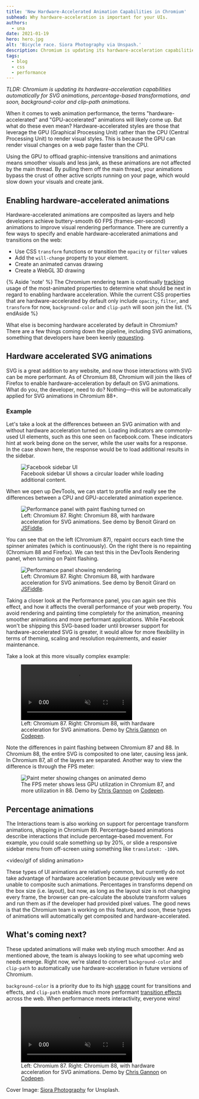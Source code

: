 ```yaml
---
title: 'New Hardware-Accelerated Animation Capabilities in Chromium'
subhead: Why hardware-acceleration is important for your UIs.
authors:
  - una
date: 2021-01-19
hero: hero.jpg
alt: 'Bicycle race. Siora Photography via Unspash.'
description: Chromium is updating its hardware-acceleration capabilities to SVG animations, percentage-based transformations, clip-path, background images, and more.
tags:
  - blog
  - css
  - performance
---
```


*TLDR: Chromium is updating its hardware-acceleration capabilities automatically
for SVG animations,
percentage-based transformations, and soon, background-color and clip-path animations.*

When it comes to web animation performance, the terms "hardware-accelerated" and "GPU-accelerated"
animations will likely come up. But what do these even mean? Hardware-accelerated styles are those
that leverage the GPU (Graphical Processing Unit) rather than the CPU (Central Processing Unit) to
render visual styles. This is because the GPU can render visual changes on a web page faster than
the CPU. 

Using the GPU to offload graphic-intensive transitions and animations means smoother visuals and
less jank, as these animations are not affected by the main thread. By pulling them off the main
thread, your animations bypass the crust of other active scripts running on your page, which would
slow down your visuals and create jank. 

## Enabling hardware-accelerated animations

Hardware-accelerated animations are composited as layers and help developers achieve buttery-smooth
60 FPS (frames-per-second) animations to improve visual rendering performance. There are currently a
few ways to specify and enable hardware-accelerated animations and transitions on the web:

- Use CSS `transform` functions or transition the `opacity` or `filter` values
- Add the `will-change` property to your element.
- Create an animated canvas drawing
- Create a WebGL 3D drawing

{% Aside 'note' %} The Chromium rendering team is continually
[tracking](https://chromestatus.com/metrics/css/animated)  usage of the most-animated properties to
determine what should be next in regard to enabling hardware acceleration. While the current CSS
properties that are hardware-accelerated by default only include `opacity`, `filter`, and
`transform` for now, `background-color` and `clip-path` will soon join the list. {% endAside %}

What else is becoming hardware accelerated by default in Chromium? There are a few things coming
down the pipeline, including SVG animations, something that developers have been keenly
[requesting](https://codepen.io/chrisgannon/full/WvJMXP).

## Hardware accelerated SVG animations

SVG is a great addition to any website, and now those interactions with SVG can be more performant.
As of Chromium 88, Chromium will join the likes of Firefox to enable hardware-acceleration by
default on SVG animations. What do you, the developer, need to do? Nothing—this will be
automatically applied for SVG animations in Chromium 88+.

### Example

Let's take a look at the differences between an SVG animation with and without hardware acceleration turned on. Loading indicators are commonly-used UI elements, such as this one seen on facebook.com. These indicators hint at work being done on the server, while the user waits for a response. In the case shown here, the response would be to load additional results in the sidebar.

<figure class="w-figure">
  <img src="./fbsidebar.gif" alt="Facebook sidebar UI">
  <figcaption class="w-figcaption">Facebook sidebar UI shows a circular loader while loading additional content.</figcaption>
</figure>

When we open up DevTools, we can start to profile and really see the differences between a CPU and
GPU-accelerated animation experience.

<figure class="w-figure">
  <img src="./fbsidebar-perf.png" alt="Performance panel with paint flashing turned on">
  <figcaption class="w-figcaption">Left: Chromium 87. Right: Chromium 88, with hardware acceleration for SVG animations. See demo by Benoit Girard on <a href="https://jsfiddle.net/hydhaval/0pnot2sx/144/">JSFiddle</a>.</figcaption>
</figure>

You can see that on the left (Chromium 87), repaint occurs each time the spinner animates (which is
continuously). On the right there is no repainting (Chromium 88 and Firefox). We can test this in
the DevTools Rendering panel, when turning on Paint flashing.

<figure class="w-figure">
  <img src="./fbsidebar-perf2.png" alt="Performance panel showing rendering">
  <figcaption class="w-figcaption">Left: Chromium 87. Right: Chromium 88, with hardware acceleration for SVG animations. See demo by Benoit Girard on <a href="https://jsfiddle.net/hydhaval/0pnot2sx/144/">JSFiddle</a>.</figcaption>
</figure>

Taking a closer look at the Performance panel, you can again see this effect,
and how it affects the overall performance of your web property. You avoid
rendering and painting time completely for the animation, meaning smoother
animations and more performant applications. While Facebook won't be shipping
this SVG-based loader until browser support for hardware-accelerated SVG is
greater, it would allow for more flexibility in terms of theming, scaling and
resolution requirements, and easier maintenance.

Take a look at this more visually complex example:

<figure class="w-figure">
  <video controls autoplay loop muted playsinline>
    <source src="https://storage.googleapis.com/web-dev-assets/hardware-accel-animations/Kapture%202021-01-08%20at%2012.30.38.mp4" type="video/mp4">
  </video>
  <figcaption class="w-figcaption">Left: Chromium 87. Right: Chromium 88, with hardware acceleration for SVG animations. Demo by <a href="">Chris Gannon</a> on <a href="https://codepen.io/chrisgannon/full/PzRWNO">Codepen</a>. </figcaption>
</figure>

Note the differences in paint flashing between Chromium 87 and 88. In Chromium 88, the entire SVG is
composited to one later, causing less jank. In Chromium 87, all of the layers are separated. Another
way to view the difference is through the FPS meter:

<figure class="w-figure">
  <img src="./gannon-ex.png" alt="Paint meter showing changes on animated demo">
  <figcaption class="w-figcaption">The FPS meter shows less GPU utilization in Chromium 87, and more utilization in 88. Demo by <a href="">Chris Gannon</a> on <a href="https://codepen.io/chrisgannon/full/PzRWNO">Codepen</a>. </figcaption>
</figure>

## Percentage animations

The Interactions team is also working on support for percentage transform animations, shipping in
Chromium 89. Percentage-based animations describe interactions that include percentage-based
movement. For example, you could scale something up by 20%, or slide a responsive sidebar menu from
off-screen using something like `translateX: -100%`. 

<video/gif of sliding animation>

These types of UI animations are relatively common, but currently do not take advantage of hardware
acceleration because previously we were unable to composite such animations. Percentages in
transforms depend on the box size (i.e. layout), but now, as long as the layout size is not changing
every frame, the browser can pre-calculate the absolute transform values and run them as if the
developer had provided pixel values. The good news is that the Chromium team is working on this
feature,  and soon, these types of animations will automatically get composited and
hardware-accelerated.

## What's coming next?

These updated animations will make web styling much smoother. And as mentioned above, the team is
always looking to see what upcoming web needs emerge. Right now, we're slated to convert
`background-color` and `clip-path` to automatically use hardware-acceleration in future versions of
Chromium.

`background-color` is a priority due to its high
[usage](https://chromestatus.com/metrics/css/timeline/animated/24) count for transitions and
effects, and `clip-path` enables much  more performant [transition
effects](https://transition.style/)  across the web. When performance meets interactivity, everyone
wins!

<figure class="w-figure">
  <video controls autoplay loop muted playsinline>
    <source src="https://storage.googleapis.com/web-dev-assets/hardware-accel-animations/Kapture%202021-01-07%20at%2017.55.00.mp4" type="video/mp4">
  </video>
  <figcaption class="w-figcaption">Left: Chromium 87. Right: Chromium 88, with hardware acceleration for SVG animations. Demo by <a href="">Chris Gannon</a> on <a href="https://codepen.io/chrisgannon/full/PzRWNO">Codepen</a>. </figcaption>
</figure>


Cover Image: [Siora Photography](https://unsplash.com/photos/DhoCVkssJjs) for Unsplash.